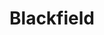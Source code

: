---
title: "Blackfield"
summary: "Collaboratory musical group between and . Blackfield temporarily became Geffen-led with Wilson taking a more passive role for \"Blackfield IV\" , with his involvement as a contributor rather than a member. But Wilson resumed a full partnership with Geffen on Blackfield V . Band members are drummer Tomer Z, bassist Seffy Efrati, and keyboardist Eran Mitelman. Former band members include Chris Maitland and Daniel Salomon ."
image: "blackfield.jpg"
---